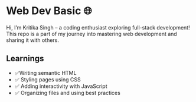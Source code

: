 # Web Dev Basic 🌐

Hi, I’m Kritika Singh – a coding enthusiast exploring full-stack development!
This repo is a part of my journey into mastering web development and sharing it with others.

## Learnings

-  ✅Writing semantic HTML
-  ✅ Styling pages using CSS
-  ✅ Adding interactivity with JavaScript
-  ✅ Organizing files and using best practices 


